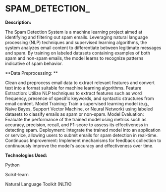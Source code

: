 # SPAM_DETECTION_


**Description:**


The Spam Detection System is a machine learning project aimed at identifying and filtering out spam emails. 
Leveraging natural language processing (NLP) techniques and supervised learning algorithms, the system 
analyzes email content to differentiate between legitimate messages and spam. By training on labeled datasets containing examples of both spam and non-spam emails, the model learns to recognize patterns indicative 
of spam behavior.


**Data Preprocessing: **


Clean and preprocess email data to extract relevant features and convert text into a format suitable for machine learning algorithms.
Feature Extraction: Utilize NLP techniques to extract features such as word frequency, presence of specific keywords, and syntactic structures from email content.
Model Training: Train a supervised learning model (e.g., Naive Bayes, Support Vector Machine, or Neural Network) using labeled datasets to classify emails as spam or non-spam.
Model Evaluation: Evaluate the performance of the trained model using metrics such as accuracy, precision, recall, and F1-score to assess its effectiveness in detecting spam.
Deployment: Integrate the trained model into an application or service, allowing users to submit emails for spam detection in real-time.
Continuous Improvement: Implement mechanisms for feedback collection to continuously improve the model's accuracy and effectiveness over time.

**Technologies Used:**

Python

Scikit-learn

Natural Language Toolkit (NLTK)

